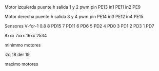 Motor izquierda
	puente h salida 1 y 2
	pwm pin PE13
	in1 PE11
	in2 PE9

Motor derecha
	puente h salida 3 y 4
	pwm pin PE14
	in3 PE12
	in4 PE15

Sensores V-for-1 0.8
8 PD15
7 PD11
6 PD6
5 PD2
4 PD0
3 PD1
2 PD3
1 PD7

8xxx 7xxx 16xx 2534

minimmo motores

izq 18
der 19

maximo motores
